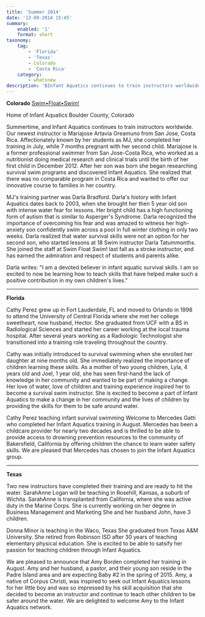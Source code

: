 ```yaml
---
title: 'Summer 2014'
date: '13-09-2014 15:45'
summary:
    enabled: '1'
    format: short
taxonomy:
    tag:
        - 'Florida'
        - 'Texas'
        - Colorado
        - 'Costa Rica'
    category:
        - whatsnew
description: 'BInfant Aquatics continues to train instructors worldwide.'
---
```


**Colorado**
[Swim•Float•Swim!](/instructors/judy-heumann)

Home of Infant Aquatics
Boulder County, Colorado

Summertime, and Infant Aquatics continues to train instructors worldwide. Our newest instructor is Mariajose Artavia Oreamuno from San Jose, Costa Rica. Affectionately known by her students as MJ, she completed her training in July, while 7 months pregnant with her second child. Mariajose is a former professional swimmer from San Jose-Costa Rica, who worked as a nutritionist doing medical research and clinical trials until the birth of her first child in December 2012. After her son was born she began researching survival swim programs and discovered Infant Aquatics. She realized that there was no comparable program in Costa Rica and wanted to offer our innovative course to families in her country.

MJ's training partner was Darla Bradford. Darla's history with Infant Aquatics dates back to 2003, when she brought her then 5 year old son with intense water fear for lessons. Her bright child has a high functioning form of autism that is similar to Asperger's Syndrome. Darla recognized the importance of overcoming his fear and was amazed to witness her high-anxiety son confidently swim across a pool in full winter clothing in only two weeks. Darla realized that water survival skills were not an option for her second son, who started lessons at 18 Swim instructor Darla Tatummonths. She joined the staff at Swim Float Swim! last fall as a stroke instructor, and has earned the admiration and respect of students and parents alike.

Darla writes: "I am a devoted believer in infant aquatic survival skills. I am so excited to now be learning how to teach skills that have helped make such a positive contribution in my own children's lives."

---

**Florida**

Cathy Perez grew up in Fort Lauderdale, FL and moved to Orlando in 1998 to attend the University of Central Florida where she met her college sweetheart, now husband, Hector. She graduated from UCF with a BS in Radiological Sciences and started her career working at the local trauma hospital. After several years working as a Radiologic Technologist she transitioned into a training role traveling throughout the country.

Cathy was initially introduced to survival swimming when she enrolled her daughter at nine months old. She immediately realized the importance of children learning these skills. As a mother of two young children, Lyla, 4 years old and Joel, 1 year old, she has seen first-hand the lack of knowledge in her community and wanted to be part of making a change. Her love of water, love of children and training experience inspired her to become a survival swim instructor. She is excited to become a part of Infant Aquatics to make a change in her community and the lives of children by providing the skills for them to be safe around water.

Cathy Perez teaching infant survival swimming
Welcome to Mercedes Gatti who completed her Infant Aquatics training in August. Mercedes has been a childcare provider for nearly two decades and is thrilled to be able to provide access to drowning prevention resources to the community of Bakersfield, California by offering children the chance to learn water safety skills. We are pleased that Mercedes has chosen to join the Infant Aquatics group.

---

**Texas**

Two new instructors have completed their training and are ready to hit the water. SarahAnne Logan will be teaching in Rosehill, Kansas, a suburb of Wichita. SarahAnne is transplanted from California, where she was active duty in the Marine Corps. She is currently working on her degree in Business Management and Marketing She and her husband John, have 3 children.

Donna Minor is teaching in the Waco, Texas She graduated from Texas A&M University. She retired from Robinson ISD after 30 years of teaching elementary physical education. She is excited to be able to satsify her passion for teaching children through Infant Aquatics.

We are pleased to announce that Amy Borden completed her training in August. Amy and her husband, a pastor, and their young son reside in the Padre Island area and are expecting Baby #2 in the spring of 2015. Amy, a native of Corpus Christi, was inspired to seek out Infant Aquatics lessons for her little boy and was so impressed by his skill acquisition that she decided to become an instructor and continue to teach other children to be safer around the water. We are delighted to welcome Amy to the Infant Aquatics network.


